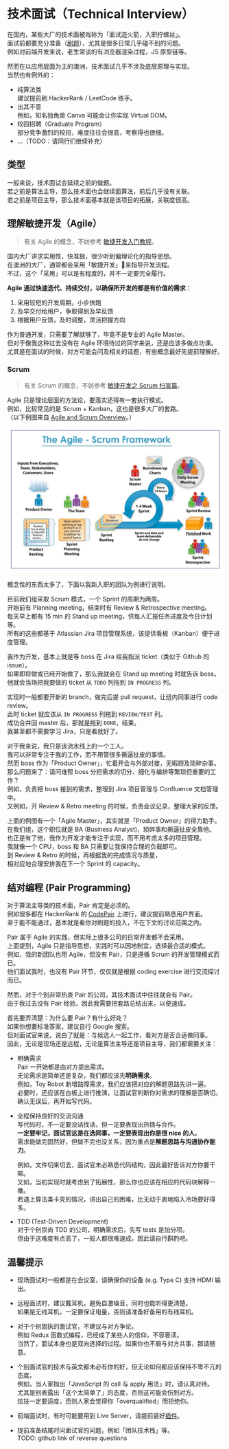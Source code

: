# 技术面试（Technical Interview）

在国内，某些大厂的技术面被戏称为「面试造火箭，入职拧螺丝」。  
面试前都要充分准备（[刷题](https://github.com/markyun/My-blog/tree/master/Front-end-Developer-Questions)），尤其是很多日常几乎碰不到的问题。  
例如对前端开发来说，老生常谈的有浏览器渲染过程，JS 原型链等。

然而在以应用层面为主的澳洲，技术面试几乎不涉及底层原理与实现。  
当然也有例外的：

* 纯算法类  
  建议提前刷 HackerRank / LeetCode 练手。
* 出其不意  
  例如，知名独角兽 Canva 可能会让你实现 Virtual DOM。
* 校园招聘（Graduate Program）  
  部分竞争激烈的校招，难度往往会很高，考察得也很细。
* ...（TODO：请同行们继续补充）

## 类型

一般来说，技术面试会延续之前的做题。  
若之前是算法主导，那么技术面也会继续面算法，前后几乎没有关联。  
若之前是项目主导，那么技术面基本就是该项目的拓展，关联度很高。

## 理解敏捷开发（Agile）

> 有关 Agile 的概念，不妨参考 [敏捷开发入门教程](https://www.ruanyifeng.com/blog/2019/03/agile-development.html)。

国内大厂讲求实用性，快准狠，很少听到偏理论化的指导思想。  
在澳洲的大厂，通常都会采用「敏捷开发」来指导开发流程。  
不过，这个「采用」可以是有程度的，并不一定要完全履行。

**Agile 通过快速迭代、持续交付，以确保所开发的都是有价值的需求**：

1. 采用较短的开发周期，小步快跑
2. 及早交付给用户，争取得到及早反馈
3. 根据用户反馈，及时调整，灵活把握方向

作为普通开发，只需要了解就够了，毕竟不是专业的 Agile Master。  
但对于像我这种过去没有在 Agile 环境待过的同学来说，还是应该多做点功课。  
尤其是在面试的时候，对方可能会问及相关的话题，有些概念最好先提前理解好。

### Scrum

> 有关 Scrum 的概念，不妨参考 [敏捷开发之 Scrum 扫盲篇](https://www.cnblogs.com/taven/archive/2010/10/17/1853386.html)。  

Agile 只是理论层面的方法论，要落实还得有一套执行模式。  
例如，比较常见的是 Scrum + Kanban，这也是很多大厂的套路。  
（以下例图来自 [Agile and Scrum Overview](https://medium.com/jorgeacetozi/agile-and-scrum-overview-fb68fc04aff8)。）

![Scrum Diagram](./_images/scrum-diagram.png)

概念性的东西太多了，下面以我新入职的团队为例进行说明。

目前我们组采取 Scrum 模式，一个 Sprint 的周期为两周。  
开始前有 Planning meeting，结束时有 Review & Retrospective meeting。  
每天早上都有 15 min 的 Stand up meeting，供每人汇报任务进度及今日计划等。  
所有的这些都基于 Atlassian Jira 项目管理系统，该提供看板（Kanban）便于进度管理。

我作为开发，基本上就是等 boss 在 Jira 给我指派 ticket（类似于 Github 的 issue）。  
如果即将做或已经开始做了，那么我就会在 Stand up meeting 时就告诉 boss，  
他就会当场把我要做的 ticket 从 `TODO` 列拖到 `IN PROGRESS` 列。

实现时一般都要开新的 branch，做完后提 pull request，让组内同事进行 code review。  
此时 ticket 就应该从 `IN PROGRESS` 列拖到 `REVIEW/TEST` 列。  
成功合并回 master 后，那就是拖到 `DONE`，结束。  
我甚至都不需要学习 Jira，只是看就好了。

对于我来说，我只是该流水线上的一个工人。  
我可以非常专注于我的工作，而不用管很多撕逼扯皮的事情。  
然而 boss 作为「Product Owner」，忙着开会与外部对接，无暇顾及琐碎杂事。  
那么问题来了：请问谁帮 boss 分担需求的切分、细化与编排等繁琐但重要的工作？  
例如，负责把 boss 接到的需求，整理到 Jira 项目管理与 Confluence 文档管理中。  
又例如，开 Review & Retro meeting 的时候，负责会议记录，整理大家的反馈。

上面的例图有一个「Agile Master」，其实就是「Product Owner」的得力助手。  
在我们组，这个职位就是 BA (Business Analyst)，琐碎事和撕逼扯皮全靠他。  
也正是有了他，我作为开发才能专注于实现，而不用考虑太多的项目管理。  
我就像一个 CPU，boss 和 BA 只需要让我保持合理的负载即可。  
到 Review & Retro 的时候，再根据我的完成情况与质量，  
相对应地合理安排我在下一个 Sprint 的 capacity。

## 结对编程 (Pair Programming)

对于算法主导类的技术面，Pair 肯定是必须的。  
例如很多都在 HackerRank 的 [CodePair](https://support.hackerrank.com/hc/en-us/articles/115008269227-Introduction-to-CodePair) 上进行，建议提前熟悉用户界面。  
至于能不能通过，基本就是看你对刷题的投入，不在下文的讨论范围之内。

Pair 属于 Agile 的实践，但实际上很多公司的日常开发都不会采用。  
上面提到，Agile 只是指导思想，实践时可以因地制宜，选择最合适的模式。  
例如，我的新团队也用 Agile，但没有 Pair，只是遵循 Scrum 的开发管理模式而已。  
他们面试我时，也没有 Pair 环节，仅仅就是根据 coding exercise 进行交流探讨而已。

然而，对于个别非常热衷 Pair 的公司，其技术面试中往往就会有 Pair。  
由于我过去没有 Pair 经验，因此我需要把套路总结出来，以便速成。

首先要弄清楚：为什么要 Pair？有什么好处？  
如果你想要标准答案，建议自行 Google 搜索。  
但对面试官来说，说白了就是：与候选人一起工作，看对方是否合适做同事。  
因此，无论是现场还是远程，无论是算法主导还是项目主导，我们都需要关注：

* 明确需求  
  Pair 一开始都是由对方提出需求。  
  无论需求是简单还是复杂，我们都应该先**明确需求**。  
  例如，Toy Robot 新增路障需求，我们应该把对应的解题思路先讲一遍。  
  必要时，还应该在白板上进行推演，让面试官判断你对需求的理解是否确切。  
  确认无误后，再开始写代码。

* 全程保持良好的交流沟通  
  写代码时，不一定要没话找话，但一定要表现出热情与合作。  
  **一定要牢记，面试官这是在选同事，一定要表现出你是很 nice 的人**。  
  需求能做完固然好，但做不完也没关系，因为重点是**解题思路与沟通协作能力**。

  例如，文件切来切去，面试官未必熟悉代码结构，因此最好告诉对方你要干嘛。  
  又如，当初实现时就考虑到了拓展性，那么你也应该在相应的代码块解释一番。  
  若遇上算法类卡壳的情况，讲出自己的困难，比无动于衷地陷入冷场要好得多。

* TDD (Test-Driven Development)  
  对于个别崇尚 TDD 的公司，明确需求后，先写 tests 是加分项。  
  但由于这难度有点高了，一般人都很难速成，因此请自行斟酌吧。

## 温馨提示

* 现场面试时一般都是在会议室，请确保你的设备 (e.g. Type C) 支持 HDMI 输出。

* 远程面试时，建议戴耳机，避免自激噪音，同时也能听得更清楚。  
  如果是无线耳机，一定要保证电量，否则请准备好备用的有线耳机。

* 对于个别固执的面试官，不建议与对方争论。  
  例如 Redux 函数式编程，已经成了某些人的信仰，不容亵渎。  
  当然了，面试本身也是双向选择的过程。如果你也不屑与对方共事，那请随意。

* 个别面试官的技术与英文都未必有你的好，但无论如何都应该保持不卑不亢的态度。  
  例如，当人家抛出「JavaScript 的 call 与 apply 用法」时，请认真对待。  
  尤其是别表露出「这个太简单了」的态度，否则这可能会伤到对方。  
  炫技一定要适度，否则人家会觉得你「overqualified」而拒绝你。

* 前端面试时，有时可能要用到 Live Server，请提前装好[插件](https://marketplace.visualstudio.com/items?itemName=ritwickdey.LiveServer)。

* 提前准备结尾时问面试官的问题，例如「团队技术栈」等。  
  TODO: github link of reverse questions
